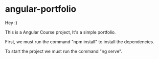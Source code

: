 # angular-portfolio

Hey :)

This is a Angular Course project, It's a simple portfolio.

First, we must run the command "npm install" to install the dependencies.

To start the project we must run the command "ng serve".

